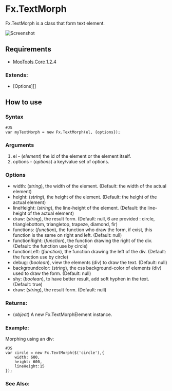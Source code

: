Fx.TextMorph
===============

Fx.TextMorph is a class that form text element.

![Screenshot](http://github.com/nicodmf/TextMorph/raw/master/icon.png)

Requirements
------------

* [MooTools Core 1.2.4](http://mootools.net/core)

### Extends:

- [Options][]

How to use
----------

### Syntax
	#JS
	var myTextMorph = new Fx.TextMorph(el, {options});

### Arguments

1. el - (*element*) the id of the element or the element itself.
2. options - (*options*) a key/value set of options.

### Options
- width: (*string*), the width of the element. (Default: the width of the actual element)
- height: (*string*), the height of the element. (Default: the height of the actual element)
- lineHeight: (*string*), the line-height of the element. (Default: the line-height of the actual element)
- draw: (*string*),  the result form. (Default: null, 6 are provided : circle, trianglebottom, triangletop, trapeze, diamond, fir)
- functions: (*function*),  the function who draw the form, if exist, this function is the same on right and left. (Default: null)
- functionRight: (*function*),  the function drawing the right of the div. (Default: the function use by circle)
- functionLeft: (*function*), the function drawing the left of the div. (Default: the function use by circle)
- debug: (*boolean*),  view the elements (div) to draw the text. (Default: null)
- backgroundcolor: (*string*), the css background-color of elements (div) used to draw the form. (Default: null)
- shy: (*boolean*), to have better result, add soft hyphen in the text. (Default: true)
- draw: (*string*),  the result form. (Default: null)

### Returns:

* (*object*) A new Fx.TextMorphElement instance.

### Example:

Morphing using an div:

	#JS
	var circle = new Fx.TextMorph($('circle'),{
		width: 600,
		height: 600,
		lineHeight:15
	});

### See Also:
